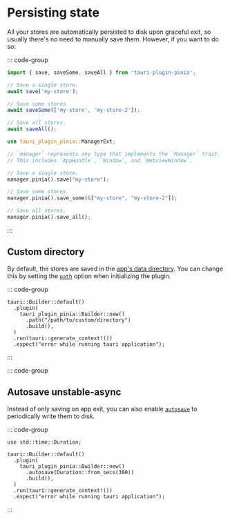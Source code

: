 # Persisting state

All your stores are automatically persisted to disk upon graceful exit, so usually there's no need to manually save them. However, if you want to do so:

::: code-group

```ts [JavaScript]
import { save, saveSome, saveAll } from 'tauri-plugin-pinia';

// Save a single store.
await save('my-store');

// Save some stores.
await saveSome(['my-store', 'my-store-2']);

// Save all stores.
await saveAll();
```

```rust [Rust]
use tauri_plugin_pinia::ManagerExt;

// `manager` represents any type that implements the `Manager` trait.
// This includes `AppHandle`, `Window`, and `WebviewWindow`.

// Save a single store.
manager.pinia().save("my-store");

// Save some stores.
manager.pinia().save_some(&["my-store", "my-store-2"]);

// Save all stores.
manager.pinia().save_all();
```

:::

## Custom directory

By default, the stores are saved in the [app's data directory](https://docs.rs/tauri/2.0.0-rc/tauri/path/struct.PathResolver.html#method.app_data_dir). You can change this by setting the [`path`](https://docs.rs/tauri-plugin-pinia/latest/tauri_plugin_pinia/struct.Builder.html#method.path) option when initializing the plugin.

::: code-group

```rust{4} [src-tauri/src/main.rs]
tauri::Builder::default()
  .plugin(
    tauri_plugin_pinia::Builder::new()
      .path("/path/to/custom/directory")
      .build(),
  )
  .run(tauri::generate_context!())
  .expect("error while running tauri application");

```

:::

::: code-group

## Autosave <Badge type="warning">unstable-async</Badge>

Instead of only saving on app exit, you can also enable [`autosave`](https://docs.rs/tauri-plugin-pinia/latest/tauri_plugin_pinia/struct.Builder.html#method.autosave) to periodically write them to disk.

::: code-group

```rust{6} [src-tauri/src/main.rs]
use std::time::Duration;

tauri::Builder::default()
  .plugin(
    tauri_plugin_pinia::Builder::new()
      .autosave(Duration::from_secs(300))
      .build(),
  )
  .run(tauri::generate_context!())
  .expect("error while running tauri application");

```

:::
